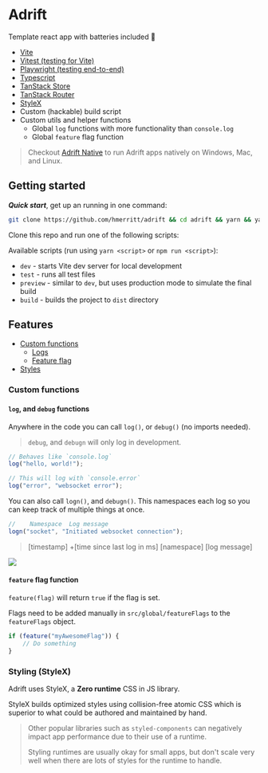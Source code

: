 # Adrift

Template react app with batteries included 🔋

-   [Vite](https://vitejs.dev)
-   [Vitest (testing for Vite)](https://vitest.dev/)
-   [Playwright (testing end-to-end)](https://playwright.dev)
-   [Typescript](https://www.typescriptlang.org)
-   [TanStack Store](https://tanstack.com/store/latest)
-   [TanStack Router](https://tanstack.com/router/latest)
-   [StyleX](https://stylexjs.com/)
-   Custom (hackable) build script
-   Custom utils and helper functions
    -   Global `log` functions with more functionality than `console.log`
    -   Global `feature` flag function

> Checkout [Adrift Native](https://github.com/hmerritt/adrift-native) to run Adrift apps natively on Windows, Mac, and Linux.

## Getting started

**_Quick start_**, get up an running in one command:

```bash
git clone https://github.com/hmerritt/adrift && cd adrift && yarn && yarn dev
```

Clone this repo and run one of the following scripts:

Available scripts (run using `yarn <script>` or `npm run <script>`):

-   `dev` - starts Vite dev server for local development
-   `test` - runs all test files
-   `preview` - similar to `dev`, but uses production mode to simulate the final build
-   `build` - builds the project to `dist` directory

## Features

-   [Custom functions](#custom-functions)
    -   [Logs](#log-and-debug-functions)
    -   [Feature flag](#feature-flag-function)
-   [Styles](#styling-sass-in-js-via-linaria)

### Custom functions

#### `log`, and `debug` functions

Anywhere in the code you can call `log()`, or `debug()` (no imports needed).

> `debug`, and `debugn` will only log in development.

```js
// Behaves like `console.log`
log("hello, world!");

// This will log with `console.error`
log("error", "websocket error");
```

You can also call `logn()`, and `debugn()`. This namespaces each log so you can keep track of multiple things at once.

```js
//    Namespace  Log message
logn("socket", "Initiated websocket connection");
```

> [timestamp] +[time since last log in ms] [namespace] [log message]

![](https://i.imgur.com/VlkNmdi.png)

#### `feature` flag function

`feature(flag)` will return `true` if the flag is set.

Flags need to be added manually in `src/global/featureFlags` to the `featureFlags` object.

```js
if (feature("myAwesomeFlag")) {
	// Do something
}
```

### Styling (StyleX)

Adrift uses StyleX, a **Zero runtime** CSS in JS library.

StyleX builds optimized styles using collision-free atomic CSS which is superior to what could be authored and maintained by hand.

> Other popular libraries such as `styled-components` can negatively impact app performance due to their use of a runtime.
>
> Styling runtimes are usually okay for small apps, but don't scale very well when there are lots of styles for the runtime to handle.
